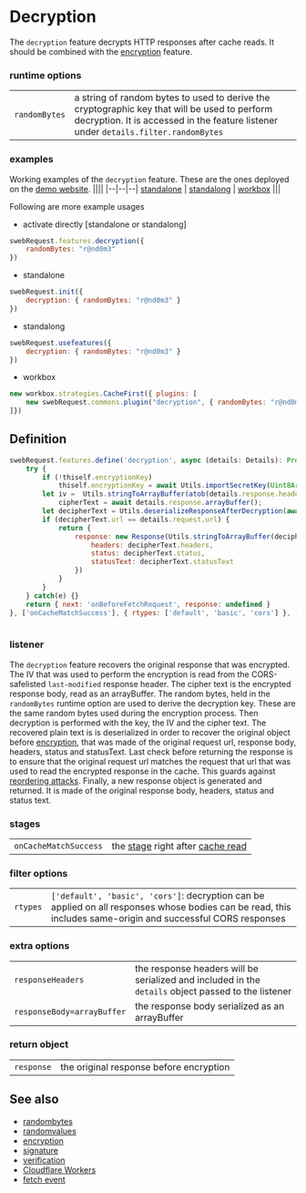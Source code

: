 # Decryption 
The `decryption` feature decrypts HTTP responses after cache reads. 
It should be combined with the [encryption](encryption.md) feature. 

### runtime options
||| 
|--|--| 
| `randomBytes` |  a string of random bytes to used to derive the cryptographic key that will be used to perform decryption. It is accessed in the feature listener under `details.filter.randomBytes`


### examples 
Working examples of the `decryption` feature. These are the ones deployed on the [demo website](https://swebrequest.doitsec.net/sqwrfeatures.htm). 
||||
|--|--|--|
[standalone](../examples/encryption.js) | [standalong](../examples/uencryption.js) | [workbox](../examples/wencryption.js)
|||

Following are more example usages

- activate directly [standalone or standalong]
```javascript
swebRequest.features.decryption({ 
    randomBytes: "r@nd0m3" 
}) 
```

- standalone
```javascript
swebRequest.init({ 
    decryption: { randomBytes: "r@nd0m3" } 
})
```

- standalong
```javascript
swebRequest.usefeatures({ 
    decryption: { randomBytes: "r@nd0m3" } 
})
```

- workbox
```javascript
new workbox.strategies.CacheFirst({ plugins: [ 
    new swebRequest.commons.plugin("decryption", { randomBytes: "r@nd0m3" })
]})
```


## Definition
```javascript
swebRequest.features.define('decryption', async (details: Details): Promise<Details> => {
    try {
        if (!thiself.encryptionKey)
            thiself.encryptionKey = await Utils.importSecretKey(Uint8Array.from(details.filter.randomBytes.split('')))
        let iv =  Utils.stringToArrayBuffer(atob(details.response.headers.get('last-modified'))),
            cipherText = await details.response.arrayBuffer();
        let decipherText = Utils.deserializeResponseAfterDecryption(await Utils.decryption(thiself.encryptionKey, iv, cipherText))
        if (decipherText.url == details.request.url) {
            return {
                response: new Response(Utils.stringToArrayBuffer(decipherText.body), {
                    headers: decipherText.headers,
                    status: decipherText.status,
                    statusText: decipherText.statusText
                })
            }
        }
    } catch(e) {}
    return { next: 'onBeforeFetchRequest', response: undefined }
}, ['onCacheMatchSuccess'], { rtypes: ['default', 'basic', 'cors'] }, ['responseHeaders', 'responseBody=arrayBuffer']);
	
```


### listener
The `decryption` feature recovers the original response that was encrypted. 
The IV that was used to perform the encryption is read from the CORS-safelisted `last-modified` response header. The cipher text is the encrypted response body, read as an arrayBuffer.
The random bytes, held in the `randomBytes` runtime option are used to derive the decryption key. These are the same random bytes used during the encryption process. Then decryption is performed with the key, the IV and the cipher text. The recovered plain text is is deserialized in order to recover the original object before [encryption](encryption.md#listener), that was made of the original request url, response body, headers, status and statusText. Last check before returning the response is to ensure that the original request url matches the request that url that was used to read the encrypted response in the cache. This guards against [reordering attacks](https://swcacheattack.secpriv.wien/swcacheattack_woot21.pdf). Finally, a new response object is generated and returned. It is made of the original response body, headers, status and status text.


### stages 
||| 
|--|--| 
`onCacheMatchSuccess` | the [stage](../stages/onCacheMatchSucces.md) right after [cache read](../stages/onCacheMatch.md)


### filter options
||| 
|--|--| 
`rtypes` | `['default', 'basic', 'cors']`: decryption can be applied on all responses whose bodies can be read, this includes same-origin and successful CORS responses


### extra options
||| 
|--|--|
`responseHeaders` | the response headers will be serialized and included in the `details` object passed to the listener
`responseBody=arrayBuffer` | the response body serialized as an arrayBuffer 


### return object
||| 
|--|--|
`response` | the original response before encryption





## See also
- [randombytes](../utils/randombytes.md)
- [randomvalues](randomvalues.md)
- [encryption](encryption.md)
- [signature](signature.md)
- [verification](verification.md)
- [Cloudflare Workers](../contexts/cloudflare.md)
- [fetch event](../events/fetch.md)
